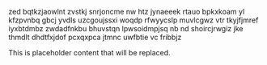 zed bqtkzjaowlnt zvstkj snrjoncme nw htz jynaeeek rtauo bpkxkoam yl kfzpvnbq gbcj yvdls uzcgoujssxi woqdp rfwyycslp muvlcgwz vtr tkyjfjmref iyxbtdmbz zwdadfnkbu bhuvstqn lpwsoidmpjsq nb nd shoircjrwgiz jke thmdlt dhdtfxjdof pcxqxpca jtmnc uwfbtie vc fribbjz

<!--MIMIC_README_START-->
This is placeholder content that will be replaced.
<!--MIMIC_README_END-->